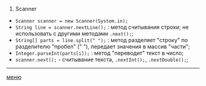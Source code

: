 
1. Scanner
* `Scanner scanner = new Scanner(System.in);` 
* `String line = scanner.nextLine();` : метод считывания строки; не использовать с другими методами `.next();`;
* `String[] parts = line.split(" ");` : метод разделяет "строку" по разделителю "пробел" (" "), передает значения в массив "части";
* `Integer.parseInt(parts[i]);` : метод "переводит" текст в число;
* `scanner.next();` - считывание текста, `.nextInt();`, `.nextDouble();`;
---
[меню](D:\also\Java\Netology\README.md)
